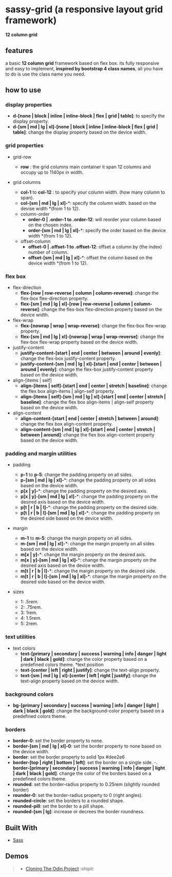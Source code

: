 # sassy-grid (a responsive layout grid framework)
**12 column grid**

## features
a basic **12 column grid** framework based on flex box.
its fully responsive and easy to implement,
**inspired by bootstrap 4 class names**, all you have to do is use the class name you need.

## how to use
### display properties

- **d-[none | block | inline | inline-block | flex | grid | table]**: to specify the display property.
- **d-[sm | md | lg | xl]-[none | block | inline | inline-block | flex | grid | table]**: change the display property based on the device width.

### grid properties

* grid-row
  - **row** : the grid columns main container it span 12 columns and occupy up to 1140px in width.

* grid columns
  - **col-1** to **col-12** : to specify your column width. (how many column to span).
  - **col-[sm | md | lg | xl]-***: specify the column width. based on the devise width *(from 1 to 12).
  * column-order
    - **order-0 | .order-1 to .order-12**: will reorder your column based on the chosen index.
    - **order-[sm | md | lg | xl]-***: specify the order based on the device width *(from 1 to 12).
  * offset-column
    - **offset-0 | .offset-1 to .offset-12**: offset a column by (the index) number of column.
    - **offset-[sm | md | lg | xl]-***: offset the column based on the device width *(from 1 to 12).

### flex box

* flex-direction
  - **flex-[row | row-reverse | column | column-reverse]**: change the flex-box flex-direction property.
  - **flex-[sm | md | lg | xl]-[row | row-reverse | column | column-reverse]**: change the flex-box flex-direction property based on the device width.
* flex-wrap
  - **flex-[nowrap | wrap | wrap-reverse]**: change the flex-box flex-wrap property.
  - **flex-[sm | md | lg | xl]-[nowrap | wrap | wrap-reverse]**: change the flex-box flex-wrap property based on the device width.
* justify-content
  - **justify-content-[start | end | center | between | around | evenly]**: change the flex-box justify-content property.
  - **justify-content-[sm | md | lg | xl]-[start | end | center | between | around | evenly]**: change the flex-box justify-content property based on the device width.
* align-[items | self]
  - **align-[items | self]-[start | end | center | stretch | baseline]**: change the flex box align-items | align-self property.
  - **align-[items | self]-[sm | md | lg | xl]-[start | end | center | stretch | baseline]**: change the flex box align-items | align-self property based on the device width.
* align-content
  - **align-content-[start | end | center | stretch | between | around]**: change the flex box align-content property.
  - **align-content-[sm | md | lg | xl]-[start | end | center | stretch | between | around]**: change the flex box align-content property based on the device width.

### padding and margin utilities
* padding
  - **p-1** to **p-5**: change the padding property on all sides.
  - **p-[sm | md | lg | xl]-***: change the padding property on all sides based on the device width.
  - **p[x | y]-***: change the padding property on the desired axis.
  - **p[x | y]-[sm | md | lg | xl]-***: change the padding property on the desired axis based on the device width.
  - **p[t | r | b | l]-***: change the padding property on the desired side.
  - **p[t | r | b | l]-[sm | md | lg | xl]-***: change the padding property on the desired side based on the device width.
* margin
  - **m-1** to **m-5**: change the margin property on all sides.
  - **m-[sm | md | lg | xl]-***: change the margin property on all sides based on the device width.
  - **m[x | y]-***: change the margin property on the desired axis.
  - **m[x | y]-[sm | md | lg | xl]-***: change the margin property on the desired axis based on the device width.
  - **m[t | r | b | l]-***: change the margin property on the desired side.
  - **m[t | r | b | l]-[sm | md | lg | xl]-***: change the margin property on the desired side based on the device width.

* sizes
  - 1: .5rem.
  - 2: .75rem.
  - 3: 1rem.
  - 4: 1.5rem.
  - 5: 2rem.

### text utilities
* text colors
  - **text-[primary | secondary | success | warning | info | danger | light | dark | black | gold]**: change the color property based on a predefined colors theme.
*text position
  - **text-[center | left | right | justify]**: change the text-align property.
  - **text-[sm | md | lg | xl]-[center | left | right | justify]**: change the text-align property based on the device width.

### background colors

  - **bg-[primary | secondary | success | warning | info | danger | light | dark | black | gold]**: change the background-color property based on a predefined colors theme.

### borders

  - **border-0**: set the border property to none.
  - **border-[sm | md | lg | xl]-0**: set the border property to none based on the device width.
  - **border**: set the border property to solid 1px #dee2e6
  - **border-[top | right | bottom | left]**: set the border on a single side.
  -. **border-[primary | secondary | success | warning | info | danger | light | dark | black | gold]**: change the color of the borders based on a predefined colors theme.
  - **rounded**: set the border-radius property to 0.25rem (slightly rounded border)
  - **rounder-0**: set the border-radius property to 0 (right angles).
  - **rounded-circle**: set the borders to a rounded shape.
  - **rounded-pill**: set the border to a pill shape.
  - **rounded-[sm | lg]**: increase or decrees the border roundness.

## Built With

- [Sass](https://sass-lang.com/)

## Demos

> - [Cloning The Odin Project](https://zakarya-mks.github.io/sassy-grid/) :shipit:
